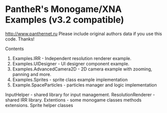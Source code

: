 PantheR's Monogame/XNA Examples (v3.2 compatible)
=================
http://www.panthernet.ru
Please include original authors data if you use this code. Thanks!

Contents
1. Examples.IRR - Independent resolution renderer example.
2. Examples.UIDesigner - UI designer component example.
3. Examples.AdvancedCamera2D - 2D camera example with zooming, panning and more.
4. Examples.Sprites - sprite class example implementation
5. Example.SpaceParticles - particles manager and logic implementation

InputHelper - shared library for input management.
ResolutionRenderer - shared IRR library.
Extentions - some monogame classes methods extensions.
Sprite helper classes
